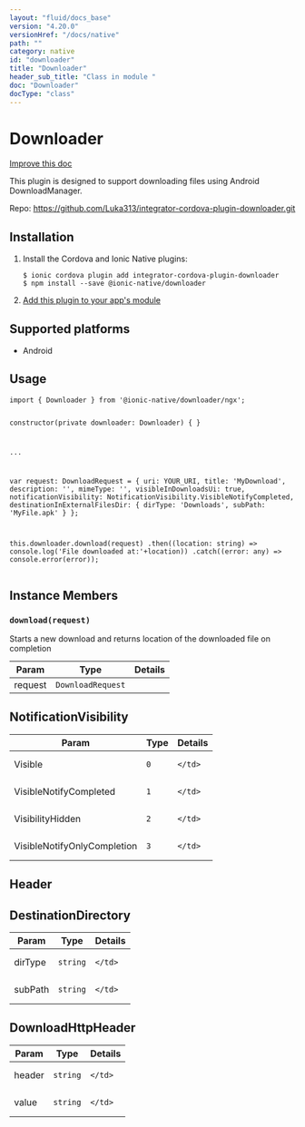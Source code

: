 ```yaml
---
layout: "fluid/docs_base"
version: "4.20.0"
versionHref: "/docs/native"
path: ""
category: native
id: "downloader"
title: "Downloader"
header_sub_title: "Class in module "
doc: "Downloader"
docType: "class"
---
```


<h1 class="api-title">Downloader</h1>

<a class="improve-v2-docs" href="http://github.com/ionic-team/ionic-native/edit/master/src/@ionic-native/plugins/downloader/index.ts#L64">
  Improve this doc
</a>







<p>This plugin is designed to support downloading files using Android DownloadManager.</p>


<p>Repo:
  <a href="https://github.com/Luka313/integrator-cordova-plugin-downloader.git">
    https://github.com/Luka313/integrator-cordova-plugin-downloader.git
  </a>
</p>


<h2><a class="anchor" name="installation" href="#installation"></a>Installation</h2>
<ol class="installation">
  <li>Install the Cordova and Ionic Native plugins:<br>
    <pre><code class="nohighlight">$ ionic cordova plugin add integrator-cordova-plugin-downloader
$ npm install --save @ionic-native/downloader
</code></pre>
  </li>
  <li><a href="https://ionicframework.com/docs/native/#Add_Plugins_to_Your_App_Module">Add this plugin to your app's module</a></li>
</ol>



<h2><a class="anchor" name="platforms" href="#platforms"></a>Supported platforms</h2>
<ul>
  <li>Android</li>
</ul>






<h2><a class="anchor" name="usage" href="#usage"></a>Usage</h2>
<pre><code class="lang-typescript">import { Downloader } from &#39;@ionic-native/downloader/ngx&#39;;


constructor(private downloader: Downloader) { }

...

   var request: DownloadRequest = {
          uri: YOUR_URI,
          title: &#39;MyDownload&#39;,
          description: &#39;&#39;,
          mimeType: &#39;&#39;,
          visibleInDownloadsUi: true,
          notificationVisibility: NotificationVisibility.VisibleNotifyCompleted,
          destinationInExternalFilesDir: {
              dirType: &#39;Downloads&#39;,
              subPath: &#39;MyFile.apk&#39;
          }
      };


  this.downloader.download(request)
              .then((location: string) =&gt; console.log(&#39;File downloaded at:&#39;+location))
              .catch((error: any) =&gt; console.error(error));
</code></pre>








<h2><a class="anchor" name="instance-members" href="#instance-members"></a>Instance Members</h2>
<h3><a class="anchor" name="download" href="#download"></a><code>download(request)</code></h3>


Starts a new download and returns location of the downloaded file on completion
<table class="table param-table" style="margin:0;">
  <thead>
  <tr>
    <th>Param</th>
    <th>Type</th>
    <th>Details</th>
  </tr>
  </thead>
  <tbody>
  <tr>
    <td>
      request</td>
    <td>
      <code>DownloadRequest</code>
    </td>
    <td>
      </td>
  </tr>
  </tbody>
</table>







<h2><a class="anchor" name="NotificationVisibility" href="#NotificationVisibility"></a>NotificationVisibility</h2>

<table class="table param-table" style="margin:0;">
  <thead>
  <tr>
    <th>Param</th>
    <th>Type</th>
    <th>Details</th>
  </tr>
  </thead>
  <tbody>
  
  <tr>
    <td>
      Visible
    </td>
    <td>
      <code>0</code>
    </td>
    <td>
      
      
    </td>
  </tr>
  
  <tr>
    <td>
      VisibleNotifyCompleted
    </td>
    <td>
      <code>1</code>
    </td>
    <td>
      
      
    </td>
  </tr>
  
  <tr>
    <td>
      VisibilityHidden
    </td>
    <td>
      <code>2</code>
    </td>
    <td>
      
      
    </td>
  </tr>
  
  <tr>
    <td>
      VisibleNotifyOnlyCompletion
    </td>
    <td>
      <code>3</code>
    </td>
    <td>
      
      
    </td>
  </tr>
  
  </tbody>
</table>


<h2><a class="anchor" name="Header" href="#Header"></a>Header</h2>


<h2><a class="anchor" name="DestinationDirectory" href="#DestinationDirectory"></a>DestinationDirectory</h2>

<table class="table param-table" style="margin:0;">
  <thead>
  <tr>
    <th>Param</th>
    <th>Type</th>
    <th>Details</th>
  </tr>
  </thead>
  <tbody>
  
  <tr>
    <td>
      dirType
    </td>
    <td>
      <code>string</code>
    </td>
    <td>
      
      
    </td>
  </tr>
  
  <tr>
    <td>
      subPath
    </td>
    <td>
      <code>string</code>
    </td>
    <td>
      
      
    </td>
  </tr>
  
  </tbody>
</table>


<h2><a class="anchor" name="DownloadHttpHeader" href="#DownloadHttpHeader"></a>DownloadHttpHeader</h2>

<table class="table param-table" style="margin:0;">
  <thead>
  <tr>
    <th>Param</th>
    <th>Type</th>
    <th>Details</th>
  </tr>
  </thead>
  <tbody>
  
  <tr>
    <td>
      header
    </td>
    <td>
      <code>string</code>
    </td>
    <td>
      
      
    </td>
  </tr>
  
  <tr>
    <td>
      value
    </td>
    <td>
      <code>string</code>
    </td>
    <td>
      
      
    </td>
  </tr>
  
  </tbody>
</table>





